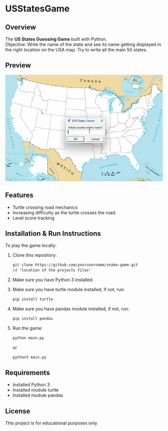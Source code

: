 # USStatesGame

## Overview

The **US States Guessing Game** built with Python.  
Objective: Write the name of the state and see its name getting displayed in the right location on the USA map.
Try to write all the main 50 states.

## Preview

![US States Demo](us_states_preview.gif)

## Features

- Turtle crossing road mechanics
- Increasing difficulty as the turtle crosses the road.
- Level score tracking

## Installation & Run Instructions

To play the game locally:

1. Clone this repository:
   ```bash
   git clone https://github.com/yourusername/snake-game.git
   cd *location of the projects files*
   ```
2. Make sure you have Python 3 installed.

3. Make sure you have turtle module installed, if not, run:
   ```bash
   pip install turtle
   ```

4. Make sure you have pandas module installed, if not, run:
   ```bash
   pip install pandas
   ```

5. Run the game:
   ```bash
   python main.py
   ```
   or
   ```bash
   python3 main.py
   ```
## Requirements

- Installed Python 3
- Installed module turtle
- Installed module pandas

## License

This project is for educational purposes only
